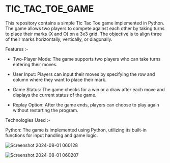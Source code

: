# TIC_TAC_TOE_GAME

This repository contains a simple Tic Tac Toe game implemented in Python. The game allows two players to compete against each other by taking turns to place their marks (X and O) on a 3x3 grid. The objective is to align three of their marks horizontally, vertically, or diagonally.

Features :-

* Two-Player Mode: The game supports two players who can take turns entering their moves.

* User Input: Players can input their moves by specifying the row and column where they want to place their mark.

* Game Status: The game checks for a win or a draw after each move and displays the current status of the game.

* Replay Option: After the game ends, players can choose to play again without restarting the program.

Technologies Used :-

Python: The game is implemented using Python, utilizing its built-in functions for input handling and game logic.

![Screenshot 2024-08-01 060128](https://github.com/user-attachments/assets/471110b1-f0d1-43b9-971b-d7f29c2ad183)

![Screenshot 2024-08-01 060207](https://github.com/user-attachments/assets/4a5d2dac-5815-409d-9c2e-512bbd850972)
